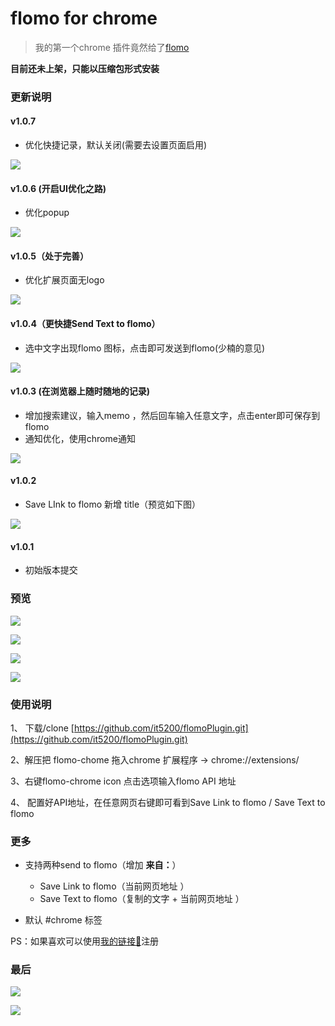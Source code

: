 # flomo for chrome
> 我的第一个chrome 插件竟然给了[flomo](http://flomoapp.com/)

**目前还未上架，只能以压缩包形式安装**

### 更新说明

#### v1.0.7
- 优化快捷记录，默认关闭(需要去设置页面启用)

![](https://tva1.sinaimg.cn/large/0081Kckwgy1gm747c4du4j30ox0f7gmc.jpg)
#### v1.0.6 (开启UI优化之路)
- 优化popup

![](https://tva1.sinaimg.cn/large/0081Kckwgy1gm6sw4xwlnj30cc0c8aao.jpg)

#### v1.0.5（处于完善）
- 优化扩展页面无logo

![](https://tva1.sinaimg.cn/large/0081Kckwgy1gm4h6t9zu0j30b3062a9y.jpg)

#### v1.0.4（更快捷Send Text to flomo）
- 选中文字出现flomo 图标，点击即可发送到flomo(少楠的意见)

![](https://tva1.sinaimg.cn/large/0081Kckwgy1gm3pldp5hgj306b01wmwz.jpg)

#### v1.0.3 (在浏览器上随时随地的记录)
- 增加搜索建议，输入memo ，然后回车输入任意文字，点击enter即可保存到flomo
- 通知优化，使用chrome通知

![](https://tva1.sinaimg.cn/large/0081Kckwgy1gm3po6fpkzj312j06gjrj.jpg)


#### v1.0.2
- Save LInk to flomo 新增 title（预览如下图）

![](https://tva1.sinaimg.cn/large/0081Kckwgy1gm3ax2zhgyj30il02a744.jpg)

#### v1.0.1
- 初始版本提交

### 预览

![](https://tva1.sinaimg.cn/large/0081Kckwgy1glqy247st8j309p0am42a.jpg)

![](https://tva1.sinaimg.cn/large/0081Kckwgy1glqy34a31kj30rs0g3gyq.jpg)

![](https://tva1.sinaimg.cn/large/0081Kckwgy1glqy8vamj6j30ir05k74v.jpg)


![](https://tva1.sinaimg.cn/large/0081Kckwgy1gm3ax2zhgyj30il02a744.jpg)

### 使用说明

1、 下载/clone [https://github.com/it5200/flomoPlugin.git](https://github.com/it5200/flomoPlugin.git)

2、解压把 flomo-chome 拖入chrome 扩展程序 -> chrome://extensions/

3、右键flomo-chrome icon 点击选项输入flomo API 地址  

4、 配置好API地址，在任意网页右键即可看到Save Link to flomo / Save Text to flomo

### 更多
- 支持两种send to flomo（增加 **来自：**）
    - Save Link to flomo（当前网页地址 ）
    - Save Text to flomo（复制的文字 + 当前网页地址 ）

- 默认 #chrome 标签



PS：如果喜欢可以使用[我的链接🔗](https://flomoapp.com/register2/?NjM0)注册


### 最后


![](https://tva1.sinaimg.cn/large/0081Kckwgy1gm4rwcsj2uj30u00u0wfb.jpg)

![](https://tva1.sinaimg.cn/large/0081Kckwgy1gm4ryijqvvj30u01fxe81.jpg)